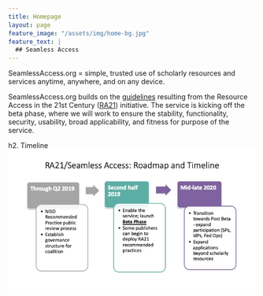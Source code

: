 ```yaml
---
title: Homepage
layout: page
feature_image: "/assets/img/home-bg.jpg"
feature_text: |
  ## Seamless Access
---
```


SeamlessAccess.org = simple, trusted use of scholarly resources and services anytime, anywhere, and on any device.

SeamlessAccess.org builds on the [guidelines](https://www.niso.org/publications/rp-27-2019-ra21) resulting from the Resource Access in the 21st Century ([RA21](https://ra21.org)) initiative. The service is kicking off the beta phase, where we will work to ensure the stability, functionality, security, usability, broad applicability, and fitness for purpose of the service.

h2. Timeline
![Timeline for the rollout of SeamlessAccess.org](SA-timeline.jpg)

